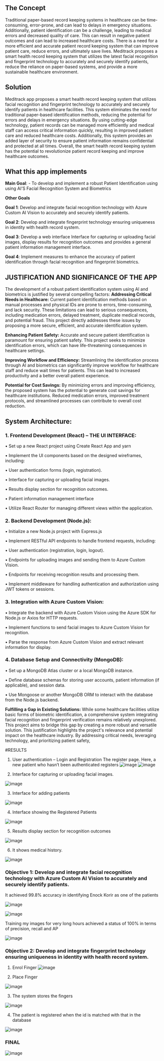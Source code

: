 ## The Concept
Traditional paper-based record keeping systems in healthcare can be time-consuming, error-prone, and can lead to delays in emergency situations. Additionally, patient identification can be a challenge, leading to medical errors and decreased quality of care. This can result in negative patient outcomes and can lead to increased healthcare costs. There is a need for a more efficient and accurate patient record keeping system that can improve patient care, reduce errors, and ultimately save lives. Meditrack proposes a smart health record keeping system that utilizes the latest facial recognition and fingerprint technology to accurately and securely identify patients, reduce the reliance on paper-based systems, and provide a more sustainable healthcare environment.

## Solution
Meditrack app proposes a smart health record keeping system that utilizes facial recognition and fingerprint technology to accurately and securely identify patients in healthcare facilities. This system eliminates the need for traditional paper-based identification methods, reducing the potential for errors and delays in emergency situations. By using cutting-edge technology, patient records can be managed more efficiently and medical staff can access critical information quickly, resulting in improved patient care and reduced healthcare costs. Additionally, this system provides an added layer of security to ensure patient information remains confidential and protected at all times. Overall, the smart health record keeping system has the potential to revolutionize patient record keeping and improve healthcare outcomes.

## What this app implements
**Main Goal**: - To develop and implement a robust Patient Identification using using AI’S Facial Recognition System and Biometrics

**Other Goals**

**Goal 1**: Develop and integrate facial recognition technology with Azure Custom AI Vision to accurately and securely identify patients.

**Goal 2**: Develop and integrate fingerprint technology ensuring uniqueness in identity with health record system.

**Goal 3**: Develop a web interface Interface for capturing or uploading facial images, display results for recognition outcomes and provides a general patient information management interface.

**Goal 4**: Implement measures to enhance the accuracy of patient identification through facial recognition and fingerprint biometrics.

## JUSTIFICATION AND SIGNIFICANCE OF THE APP

The development of a robust patient identification system using AI and biometrics is justified by several compelling factors:
**Addressing Critical Needs in Healthcare:** Current patient identification methods based on manual processes and physical IDs are prone to errors, time-consuming, and lack security. These limitations can lead to serious consequences, including medication errors, delayed treatment, duplicate medical records, and potential fraud. This project directly addresses these issues by proposing a more secure, efficient, and accurate identification system.

**Enhancing Patient Safety:** Accurate and secure patient identification is paramount for ensuring patient safety. This project seeks to minimize identification errors, which can have life-threatening consequences in healthcare settings.

**Improving Workflow and Efficiency:** Streamlining the identification process through AI and biometrics can significantly improve workflow for healthcare staff and reduce wait times for patients. This can lead to increased productivity and a better overall patient experience.

**Potential for Cost Savings:** By minimizing errors and improving efficiency, the proposed system has the potential to generate cost savings for healthcare institutions. Reduced medication errors, improved treatment protocols, and streamlined processes can contribute to overall cost reduction.

## System Architecture:

### 1.	Frontend Development (React) – THE UI INTERFACE:

•	Set up a new React project using Create React App and yarn

•	Implement the UI components based on the designed wireframes, including:

•	User authentication forms (login, registration).

•	Interface for capturing or uploading facial images.

•	Results display section for recognition outcomes.

•	Patient information management interface 

•	Utilize React Router for managing different views within the application.


### 2.	Backend Development (Node.js):

•	Initialize a new Node.js project with Express.js 

•	Implement RESTful API endpoints to handle frontend requests, including:

•	User authentication (registration, login, logout).

•	Endpoints for uploading images and sending them to Azure Custom Vision.

•	Endpoints for receiving recognition results and processing them.

•	Implement middleware for handling authentication and authorization using JWT tokens or sessions.

### 3.	Integration with Azure Custom Vision:

•	Integrate the backend with Azure Custom Vision using the Azure SDK for Node.js or Axios for HTTP requests.

•	Implement functions to send facial images to Azure Custom Vision for recognition.

•	Parse the response from Azure Custom Vision and extract relevant information for display.

### 4.	Database Setup and Connectivity (MongoDB):

•	Set up a MongoDB Atlas cluster or a local MongoDB instance.

•	Define database schemas for storing user accounts, patient information (if applicable), and session data.

•	Use Mongoose or another MongoDB ORM to interact with the database from the Node.js backend.



**Fulfilling a Gap in Existing Solutions:** While some healthcare facilities utilize basic forms of biometric identification, a comprehensive system integrating facial recognition and fingerprint verification remains relatively unexplored. This project aims to bridge this gap by creating a more robust and versatile solution.
This justification highlights the project's relevance and potential impact on the healthcare industry. By addressing critical needs, leveraging technology, and prioritizing patient safety, 

#RESULTS

1.	User authentication – Login and Registration
The register page. Here, a new patient who hasn’t been authenticated registers
![image](https://github.com/user-attachments/assets/63698fc3-9aeb-4af5-a937-53e04e1acbfc)
![image](https://github.com/user-attachments/assets/ebfaf509-6f92-41e3-ae6b-cbdba2a3fd91)
            
2.	Interface for capturing or uploading facial images.

![image](https://github.com/user-attachments/assets/4c5872d1-832b-4545-98de-f357cc879f43)
 
3.	Interface for adding patients

![image](https://github.com/user-attachments/assets/7378c612-917e-4046-8bc0-4263b426132d)

4.	Interface showing the Registered Patients

![image](https://github.com/user-attachments/assets/2f248f52-94f4-41e2-acec-badb0de7b991)


5.	Results display section for recognition outcomes

![image](https://github.com/user-attachments/assets/672f00e9-7e27-4dab-80fd-94aa2b923d14)


6.	It shows medical history.

![image](https://github.com/user-attachments/assets/6fe3eb3e-82b1-484b-93d4-31d70aa8332c)

### Objective 1: Develop and integrate facial recognition technology with Azure Custom AI Vision to accurately and securely identify patients.

It achieved 99.8% accuracy in identifying Enock Korir as one of the patients
 
![image](https://github.com/user-attachments/assets/f2d6f5c7-20e4-4091-b447-d19b3b83dc3f)

![image](https://github.com/user-attachments/assets/81830502-fe55-43c9-932f-c9503ea3937c)


Training my images for very long hours achieved a status of 100% in terms of precision, recall and AP
 
![image](https://github.com/user-attachments/assets/90902860-9167-4e00-b39a-bb33767d5adf)


### Objective 2: Develop and integrate fingerprint technology ensuring uniqueness in identity with health record system.
1.	Enrol Finger
 ![image](https://github.com/user-attachments/assets/219613e2-f1d8-4151-96c1-a363cb5b82ef)

2.	Place Finger

![image](https://github.com/user-attachments/assets/c4d4a5dc-e4f3-4ad8-a038-0d336dc89321)

 
3.	The system stores the fingers

![image](https://github.com/user-attachments/assets/5844769a-b044-4469-99f0-42fe1e6a10c8)

 
4.	The patient is registered when the id is matched with that in the database

![image](https://github.com/user-attachments/assets/6df8439f-d45a-47fa-ae8f-42ad6dbba53a)

 ### FINAL 
 
 ![image](https://github.com/user-attachments/assets/90e75d11-4db8-498c-9d72-898bed62851c)








